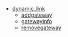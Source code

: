 * [dynamic_link](README.md)
    * [addgateway](addgateway.md)
    * [gatewayinfo](gatewayinfo.md)
    * [removegateway](removegateway.md)

